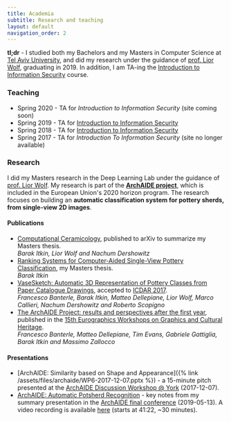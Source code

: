 ```yaml
---
title: Academia
subtitle: Research and teaching
layout: default
navigation_order: 2
---
```


**tl;dr** - I studied both my Bachelors and my Masters in Computer Science at [Tel Aviv University](https://www.tau.ac.il), and did my research under the guidance of [prof. Lior Wolf](lior-wolf), graduating in 2019. In addition, I am TA-ing the [Introduction to Information Security](https://infosec.cs.tau.ac.il) course.

### Teaching

* Spring 2020 - TA for _Introduction to Information Security_ (site coming soon)
* Spring 2019 - TA for [Introduction to Information Security](https://infosec.cs.tau.ac.il/2019)
* Spring 2018 - TA for [Introduction to Information Security](https://infosec.cs.tau.ac.il/2018)
* Spring 2017 - TA for _Introduction To Information Security_ (site no longer available)

### Research

I did my Masters research in the Deep Learning Lab under the guidance of [prof. Lior Wolf](lior-wolf). My research is part of the **[ArchAIDE project](http://www.archaide.eu)**, which is included in the European Union's 2020 horizon program. The research focuses on building an **automatic classification system for pottery sherds, from single-view 2D images**.

#### Publications
* [Computational Ceramicology](https://arxiv.org/abs/1911.09960), published to arXiv to summarize my Masters thesis.<br /> _Barak Itkin, Lior Wolf and Nachum Dershowitz_
* [Ranking Systems for Computer-Aided Single-View Pottery Classification](http://primage.tau.ac.il/libraries/theses/exeng/free/9933001299604146.pdf), my Masters thesis.<br /> _Barak Itkin_
* [VaseSketch: Automatic 3D Representation of Pottery Classes from Paper Catalogue Drawings](vasesketch), accepted to [ICDAR 2017](icdar-2017).<br />
  _Francesco Banterle, Barak Itkin, Matteo Dellepiane, Lior Wolf, Marco Callieri, Nachum Dershowitz and Roberto Scopigno_
* [The ArchAIDE Project: results and perspectives after the first year](archaide-first-year), published in the [15th Eurographics Workshops on Graphics and Cultural Heritage](eurographics-15).<br />
  _Francesco Banterle, Matteo Dellepiane, Tim Evans, Gabriele Gattiglia, Barak Itkin and Massimo Zallocco_

#### Presentations

* [ArchAIDE: Similarity based on Shape and Appearance]({% link /assets/files/archaide/WP6-2017-12-07.pptx %}) - a 15-minute pitch presented at the [ArchAIDE Discussion Workshop @ York](archaide-york2017) (2017-12-07).
* [ArchAIDE: Automatic Potsherd Recognition](https://docs.google.com/presentation/d/1XTJOH1aH7P5G9H__dVkU6xkYoIsFW0kihk_TMTdA8mk) - key notes from my summary presentation in the [ArchAIDE final conference](archaide-final-conference) (2019-05-13). A video recording is available [here](https://bit.ly/31x5tDC) (starts at 41:22, ~30 minutes).

[lior-wolf]: https://www.tau.ac.il/~wolf
[vasesketch]: http://vcg.isti.cnr.it/Publications/2017/BIDWCDS17/
[icdar-2017]: http://u-pat.org/ICDAR2017
[archaide-first-year]: http://vcg.isti.cnr.it/Publications/2017/BDEGIZ17/
[eurographics-15]: http://gch17.tugraz.at/
[archaide-york2017]: https://www.eventbrite.co.uk/e/archaide-discussion-workshop-york-tickets-38864514810
[archaide-final-conference]: http://www.archaide.eu/blog/-/blogs/40726565?groupId=21275&pk=40726565&userId=21906
